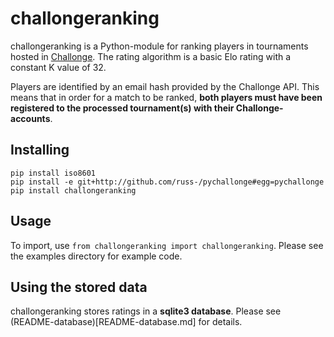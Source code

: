 # challongeranking

challongeranking is a Python-module for ranking players in tournaments hosted in [Challonge](https://www.challonge.com). The rating algorithm is a basic Elo rating with a constant K value of 32.

Players are identified by an email hash provided by the Challonge API. This means that in order for a match to be
ranked, **both players must have been registered to the processed tournament(s) with their Challonge-accounts**.

## Installing
```
pip install iso8601
pip install -e git+http://github.com/russ-/pychallonge#egg=pychallonge
pip install challongeranking
```

## Usage
To import, use `from challongeranking import challongeranking`.
Please see the examples directory for example code.

## Using the stored data
challongeranking stores ratings in a **sqlite3 database**.
Please see (README-database)[README-database.md] for details.
